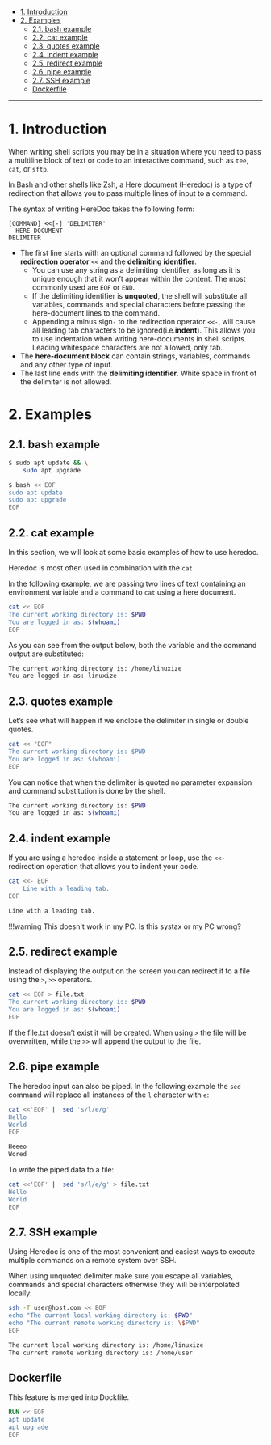 - [1. Introduction](#1-introduction)
- [2. Examples](#2-examples)
  - [2.1. bash example](#21-bash-example)
  - [2.2. cat example](#22-cat-example)
  - [2.3. quotes example](#23-quotes-example)
  - [2.4. indent example](#24-indent-example)
  - [2.5. redirect example](#25-redirect-example)
  - [2.6. pipe example](#26-pipe-example)
  - [2.7. SSH example](#27-ssh-example)
  - [Dockerfile](#dockerfile)

---

# 1. Introduction
When writing shell scripts you may be in a situation where you need to pass a multiline block of text or code to an interactive command, such as `tee`, `cat`, or `sftp`.

In Bash and other shells like Zsh, a Here document (Heredoc) is a type of redirection that allows you to pass multiple lines of input to a command.

The syntax of writing HereDoc takes the following form:

```
[COMMAND] <<[-] 'DELIMITER'
  HERE-DOCUMENT
DELIMITER
```

-   The first line starts with an optional command followed by the special **redirection operator** `<<` and the **delimiting identifier**.
    -   You can use any string as a delimiting identifier, as long as it is unique enough that it won’t appear within the content. The most commonly used are `EOF` or `END`.
    -   If the delimiting identifier is **unquoted**, the shell will substitute all variables, commands and special characters before passing the here-document lines to the command.
    -   Appending a minus sign`-` to the redirection operator `<<-`, will cause all leading tab characters to be ignored(i.e.**indent**). This allows you to use indentation when writing here-documents in shell scripts. Leading whitespace characters are not allowed, only tab.
-   The **here-document block** can contain strings, variables, commands and any other type of input.
-   The last line ends with the **delimiting identifier**. White space in front of the delimiter is not allowed.

# 2. Examples
## 2.1. bash example
```bash
$ sudo apt update && \
    sudo apt upgrade
```
```bash
$ bash << EOF
sudo apt update
sudo apt upgrade
EOF
```
## 2.2. cat example

In this section, we will look at some basic examples of how to use heredoc.

Heredoc is most often used in combination with the `cat`

In the following example, we are passing two lines of text containing an environment variable and a command to `cat` using a here document.

```bash
cat << EOF
The current working directory is: $PWD
You are logged in as: $(whoami)
EOF
```

As you can see from the output below, both the variable and the command output are substituted:

```bash
The current working directory is: /home/linuxize
You are logged in as: linuxize
```
## 2.3. quotes example

Let’s see what will happen if we enclose the delimiter in single or double quotes.

```bash
cat << "EOF"
The current working directory is: $PWD
You are logged in as: $(whoami)
EOF
```
You can notice that when the delimiter is quoted no parameter expansion and command substitution is done by the shell.

```bash
The current working directory is: $PWD
You are logged in as: $(whoami)
```
## 2.4. indent example
If you are using a heredoc inside a statement or loop, use the `<<-` redirection operation that allows you to indent your code.

```bash
cat <<- EOF
    Line with a leading tab.
EOF
```

```bash
Line with a leading tab.
```
!!!warning
This doesn't work in my PC. Is this systax or my PC wrong?

## 2.5. redirect example
Instead of displaying the output on the screen you can redirect it to a file using the `>`, `>>` operators.

```bash
cat << EOF > file.txt
The current working directory is: $PWD
You are logged in as: $(whoami)
EOF
```

If the file.txt doesn’t exist it will be created. When using `>` the file will be overwritten, while the `>>` will append the output to the file.

## 2.6. pipe example

The heredoc input can also be piped. In the following example the `sed` command will replace all instances of the `l` character with `e`:

```bash
cat <<'EOF' |  sed 's/l/e/g'
Hello
World
EOF
```

```bash
Heeeo
Wored
```

To write the piped data to a file:

```bash
cat <<'EOF' |  sed 's/l/e/g' > file.txt
Hello
World
EOF
```

## 2.7. SSH example

Using Heredoc is one of the most convenient and easiest ways to execute multiple commands on a remote system over SSH.

When using unquoted delimiter make sure you escape all variables, commands and special characters otherwise they will be interpolated locally:

```bash
ssh -T user@host.com << EOF
echo "The current local working directory is: $PWD"
echo "The current remote working directory is: \$PWD"
EOF
```

```bash
The current local working directory is: /home/linuxize
The current remote working directory is: /home/user
```

## Dockerfile

This feature is merged into Dockfile.
```dockerfile
RUN << EOF
apt update
apt upgrade
EOF
```
